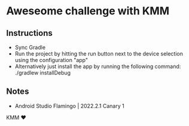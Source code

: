 # Aweseome challenge with KMM

## Instructions
*  Sync Gradle 
*  Run the project by hitting the run button next to the device selection using the configuration "app"
*  Alternatively just install the app by running the following command: ./gradlew installDebug

## Notes
*  Android Studio Flamingo | 2022.2.1 Canary 1
 
 KMM ❤️
 
